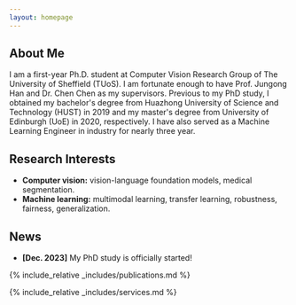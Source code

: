```yaml
---
layout: homepage
---
```


## About Me

I am a first-year Ph.D. student at Computer Vision Research Group of The University of Sheffield (TUoS). I am fortunate enough to have Prof. Jungong Han and Dr. Chen Chen as my supervisors. Previous to my PhD study, I obtained my bachelor's degree from Huazhong University of Science and Technology (HUST) in 2019 and my master's degree from University of Edinburgh (UoE) in 2020, respectively. I have also served as a Machine Learning Engineer in industry for nearly three year.

## Research Interests

- **Computer vision:** vision-language foundation models, medical segmentation.
- **Machine learning:** multimodal learning, transfer learning, robustness, fairness, generalization.

## News

- **[Dec. 2023]** My PhD study is officially started!


{% include_relative _includes/publications.md %}

{% include_relative _includes/services.md %}
